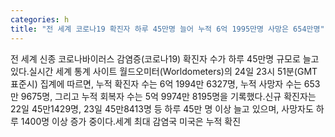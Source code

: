 ```yaml
---
categories: h
title: "전 세계 코로나19 확진자 하루 45만명 늘어 누적 6억 1995만명 사망은 654만명"
---
```

전 세계 신종 코로나바이러스 감염증(코로나19) 확진자 수가 하루 45만명 규모로 늘고 있다.실시간 세계 통계 사이트 월드오미터(Worldometers)의 24일 23시 51분(GMT 표준시) 집계에 따르면, 누적 확진자 수는 6억 1994만 6327명, 누적 사망자 수는 653만 9675명, 그리고 누적 회복자 수는 5억 9974만 8195명을 기록했다.신규 확진자는 22일 45만1429명, 23일 45만8413명 등 하루 45만 명 이상 늘고 있으며, 사망자도 하루 1400명 이상 증가 중이다.세계 최대 감염국 미국은 누적 확진